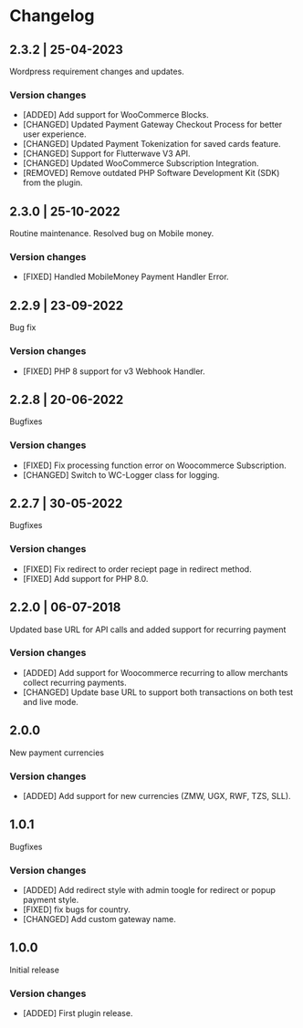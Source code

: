 # Changelog

## 2.3.2 | 25-04-2023
Wordpress requirement changes and updates.
### Version changes
- [ADDED] Add support for WooCommerce Blocks.
- [CHANGED] Updated Payment Gateway Checkout Process for better user experience.
- [CHANGED] Updated Payment Tokenization for saved cards feature.
- [CHANGED] Support for Flutterwave V3 API.
- [CHANGED] Updated WooCommerce Subscription Integration.
- [REMOVED] Remove outdated PHP Software Development Kit (SDK) from the plugin.


## 2.3.0 | 25-10-2022
Routine maintenance. Resolved bug on Mobile money.
### Version changes
- [FIXED] Handled MobileMoney Payment Handler Error.


## 2.2.9 | 23-09-2022
Bug fix
### Version changes
- [FIXED] PHP 8 support for v3 Webhook Handler.


## 2.2.8 | 20-06-2022
Bugfixes
### Version changes
- [FIXED] Fix processing function error on Woocommerce Subscription.
- [CHANGED] Switch to WC-Logger class for logging.


## 2.2.7 | 30-05-2022
Bugfixes
### Version changes
- [FIXED] Fix redirect to order reciept page in redirect method.
- [FIXED] Add support for PHP 8.0.



## 2.2.0 | 06-07-2018
Updated base URL for API calls and added support for recurring payment
### Version changes
- [ADDED] Add support for Woocommerce recurring to allow merchants collect recurring payments.
- [CHANGED] Update base URL to support both transactions on both test and live mode.



## 2.0.0
New payment currencies
### Version changes
- [ADDED] Add support for new currencies (ZMW, UGX, RWF, TZS, SLL).



## 1.0.1
Bugfixes
### Version changes
- [ADDED] Add redirect style with admin toogle for redirect or popup payment style.
- [FIXED] fix bugs for country.
- [CHANGED] Add custom gateway name.



## 1.0.0
Initial release
### Version changes
- [ADDED] First plugin release.
